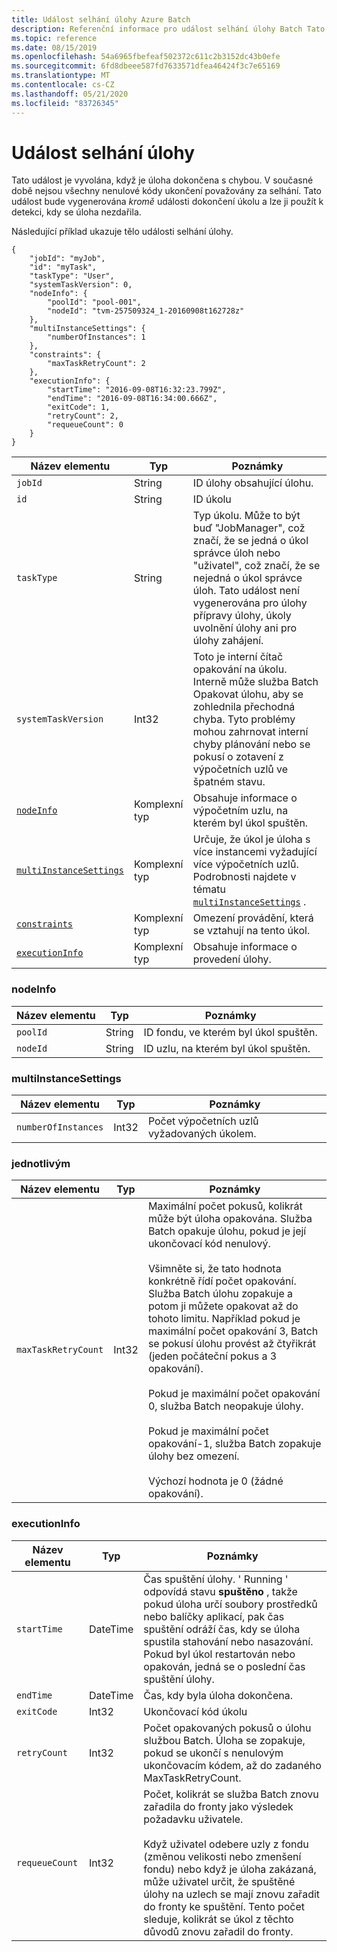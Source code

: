 ```yaml
---
title: Událost selhání úlohy Azure Batch
description: Referenční informace pro událost selhání úlohy Batch Tato událost bude vygenerována kromě události dokončení úkolu a lze ji použít k detekci, kdy se úloha nezdařila.
ms.topic: reference
ms.date: 08/15/2019
ms.openlocfilehash: 54a6965fbefeaf502372c611c2b3152dc43b0efe
ms.sourcegitcommit: 6fd8dbeee587fd7633571dfea46424f3c7e65169
ms.translationtype: MT
ms.contentlocale: cs-CZ
ms.lasthandoff: 05/21/2020
ms.locfileid: "83726345"
---
```

# <a name="task-fail-event"></a>Událost selhání úlohy

 Tato událost je vyvolána, když je úloha dokončena s chybou. V současné době nejsou všechny nenulové kódy ukončení považovány za selhání. Tato událost bude vygenerována *kromě* události dokončení úkolu a lze ji použít k detekci, kdy se úloha nezdařila.


 Následující příklad ukazuje tělo události selhání úlohy.

```
{
    "jobId": "myJob",
    "id": "myTask",
    "taskType": "User",
    "systemTaskVersion": 0,
    "nodeInfo": {
        "poolId": "pool-001",
        "nodeId": "tvm-257509324_1-20160908t162728z"
    },
    "multiInstanceSettings": {
        "numberOfInstances": 1
    },
    "constraints": {
        "maxTaskRetryCount": 2
    },
    "executionInfo": {
        "startTime": "2016-09-08T16:32:23.799Z",
        "endTime": "2016-09-08T16:34:00.666Z",
        "exitCode": 1,
        "retryCount": 2,
        "requeueCount": 0
    }
}
```

|Název elementu|Typ|Poznámky|
|------------------|----------|-----------|
|`jobId`|String|ID úlohy obsahující úlohu.|
|`id`|String|ID úkolu|
|`taskType`|String|Typ úkolu. Může to být buď "JobManager", což značí, že se jedná o úkol správce úloh nebo "uživatel", což značí, že se nejedná o úkol správce úloh. Tato událost není vygenerována pro úlohy přípravy úlohy, úkoly uvolnění úlohy ani pro úlohy zahájení.|
|`systemTaskVersion`|Int32|Toto je interní čítač opakování na úkolu. Interně může služba Batch Opakovat úlohu, aby se zohlednila přechodná chyba. Tyto problémy mohou zahrnovat interní chyby plánování nebo se pokusí o zotavení z výpočetních uzlů ve špatném stavu.|
|[`nodeInfo`](#nodeInfo)|Komplexní typ|Obsahuje informace o výpočetním uzlu, na kterém byl úkol spuštěn.|
|[`multiInstanceSettings`](#multiInstanceSettings)|Komplexní typ|Určuje, že úkol je úloha s více instancemi vyžadující více výpočetních uzlů.  Podrobnosti najdete v tématu [`multiInstanceSettings`](https://docs.microsoft.com/rest/api/batchservice/get-information-about-a-task) .|
|[`constraints`](#constraints)|Komplexní typ|Omezení provádění, která se vztahují na tento úkol.|
|[`executionInfo`](#executionInfo)|Komplexní typ|Obsahuje informace o provedení úlohy.|

###  <a name="nodeinfo"></a><a name="nodeInfo"></a>nodeInfo

|Název elementu|Typ|Poznámky|
|------------------|----------|-----------|
|`poolId`|String|ID fondu, ve kterém byl úkol spuštěn.|
|`nodeId`|String|ID uzlu, na kterém byl úkol spuštěn.|

###  <a name="multiinstancesettings"></a><a name="multiInstanceSettings"></a>multiInstanceSettings

|Název elementu|Typ|Poznámky|
|------------------|----------|-----------|
|`numberOfInstances`|Int32|Počet výpočetních uzlů vyžadovaných úkolem.|

###  <a name="constraints"></a><a name="constraints"></a>jednotlivým

|Název elementu|Typ|Poznámky|
|------------------|----------|-----------|
|`maxTaskRetryCount`|Int32|Maximální počet pokusů, kolikrát může být úloha opakována. Služba Batch opakuje úlohu, pokud je její ukončovací kód nenulový.<br /><br /> Všimněte si, že tato hodnota konkrétně řídí počet opakování. Služba Batch úlohu zopakuje a potom ji můžete opakovat až do tohoto limitu. Například pokud je maximální počet opakování 3, Batch se pokusí úlohu provést až čtyřikrát (jeden počáteční pokus a 3 opakování).<br /><br /> Pokud je maximální počet opakování 0, služba Batch neopakuje úlohy.<br /><br /> Pokud je maximální počet opakování-1, služba Batch zopakuje úlohy bez omezení.<br /><br /> Výchozí hodnota je 0 (žádné opakování).|


###  <a name="executioninfo"></a><a name="executionInfo"></a>executionInfo

|Název elementu|Typ|Poznámky|
|------------------|----------|-----------|
|`startTime`|DateTime|Čas spuštění úlohy. ' Running ' odpovídá stavu **spuštěno** , takže pokud úloha určí soubory prostředků nebo balíčky aplikací, pak čas spuštění odráží čas, kdy se úloha spustila stahování nebo nasazování.  Pokud byl úkol restartován nebo opakován, jedná se o poslední čas spuštění úlohy.|
|`endTime`|DateTime|Čas, kdy byla úloha dokončena.|
|`exitCode`|Int32|Ukončovací kód úkolu|
|`retryCount`|Int32|Počet opakovaných pokusů o úlohu službou Batch. Úloha se zopakuje, pokud se ukončí s nenulovým ukončovacím kódem, až do zadaného MaxTaskRetryCount.|
|`requeueCount`|Int32|Počet, kolikrát se služba Batch znovu zařadila do fronty jako výsledek požadavku uživatele.<br /><br /> Když uživatel odebere uzly z fondu (změnou velikosti nebo zmenšení fondu) nebo když je úloha zakázaná, může uživatel určit, že spuštěné úlohy na uzlech se mají znovu zařadit do fronty ke spuštění. Tento počet sleduje, kolikrát se úkol z těchto důvodů znovu zařadil do fronty.|
